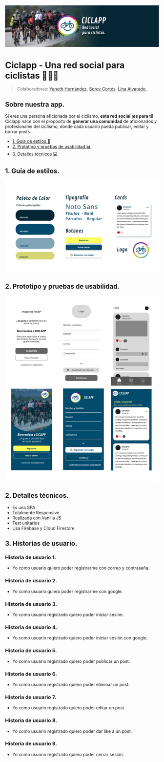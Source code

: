![PortadaReadMe](/src/img/portada.png)
# Ciclapp - Una red social para ciclistas 🚴‍♀️🚴
 > Colaboradoras: [Yaneth Hernández](https://github.com/yaneth-hernandez), [Sorey Cortés](https://github.com/SoreyC), [Lina Alvarado.](https://github.com/LinaAlvarado)
## Sobre nuestra app. 


Si eres una persona aficionada por el ciclismo, **esta red social ¡es para ti!**
Ciclapp nace con el propósito de **generar una comunidad** de aficionados y profesionales del ciclismo, donde cada usuario pueda publicar, editar y borrar posts.
* [1. Guía de estilos 📖](#1-guía-de-estilos)
* [2. Prototipo y pruebas de  usabilidad 📊](#2-prototipo-y-pruebas-de-usabilidad)
* [3. Detalles técnicos 💻](#3-detalles-técnicos)



## 1. Guía de estilos.
![branding](/src/img/brand.png)

## 2.  Prototipo y pruebas de usabilidad.
![branding](/src/img/Prototipo.png)

## 2. Detalles técnicos.
* Es una SPA 
* Totalmente Responsive
* Realizada con  Vanilla JS
* Test unitarios
* Usa Firebase y Cloud Firestore

## 3. Historias de usuario.

### Historia de usuario 1.
* Yo como usuario quiero poder registrarme con correo y contraseña.

### Historia de usuario 2.
* Yo como usuario quiero poder registrarme con google.

### Historia de usuario 3.
* Yo como usuario registrado quiero poder iniciar sesión.

### Historia de usuario 4.
* Yo como usuario registrado quiero poder iniciar sesión con google.

### Historia de usuario 5.
* Yo como usuario registrado quiero poder publicar un post.

### Historia de usuario 6.
* Yo como usuario registrado quiero poder eliminar un post.

### Historia de usuario 7.
* Yo como usuario registrado quiero poder editar un post.

### Historia de usuario 8.
* Yo como usuario registrado quiero poder dar like a un post.

### Historia de usuario 9.
* Yo como usuario registrado quiero poder cerrar sesión.